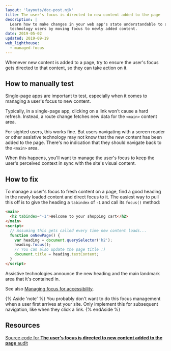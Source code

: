 ```yaml
---
layout: 'layouts/doc-post.njk'
title: The user's focus is directed to new content added to the page
description: |
  Learn how to make changes in your web app's state understandable to assistive
  technology users by moving focus to newly added content.
date: 2019-05-02
updated: 2019-09-19
web_lighthouse:
  - managed-focus
---
```


Whenever new content is added to a page,
try to ensure the user's focus gets directed to that content,
so they can take action on it.

## How to manually test

Single-page apps are important to test,
especially when it comes to managing a user's focus
to new content.

Typically, in a single-page app,
clicking on a link won't cause a hard refresh.
Instead,
a route change fetches new data for the `<main>` content area.

For sighted users,
this works fine.
But users navigating with a screen reader or other assistive technology
may not know that the new content
has been added to the page.
There's no indication that they should navigate
back to the `<main>` area.

When this happens,
you'll want to manage the user's focus
to keep the user's perceived context in sync with the site's visual content.

## How to fix

To manage a user's focus to fresh content on a page,
find a good heading in the newly loaded content and direct focus to it.
The easiest way to pull this off is to give the heading a `tabindex` of `-1`
and call its `focus()` method:

```html
<main>
  <h2 tabindex="-1">Welcome to your shopping cart</h2>
</main>
<script>
  // Assuming this gets called every time new content loads...
  function onNewPage() {
    var heading = document.querySelector('h2');
    heading.focus();
    // You can also update the page title :)
    document.title = heading.textContent;
  }
</script>
```

Assistive technologies announce the new heading
and the main landmark area that it's contained in.

See also [Managing focus for accessibility](https://dev.to/robdodson/managing-focus-64l).


{% Aside 'note' %}
You probably don't want to do this focus management
when a user first arrives at your site.
Only implement this for subsequent navigation,
like when they click a link.
{% endAside %}

## Resources

[Source code for **The user's focus is directed to new content added to the page** audit](https://github.com/GoogleChrome/lighthouse/blob/master/core/audits/accessibility/manual/managed-focus.js)
